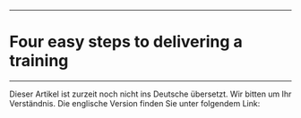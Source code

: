 ****
# Four easy steps to delivering a training
---

Dieser Artikel ist zurzeit noch nicht ins Deutsche übersetzt. Wir bitten um Ihr Verständnis. Die englische Version finden Sie unter folgendem Link: []()





